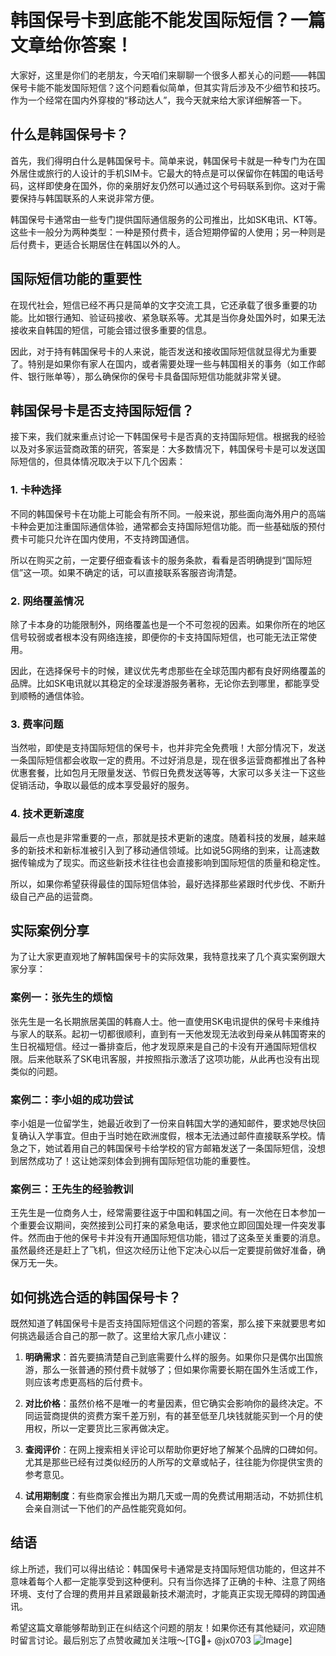 # 韩国保号卡到底能不能发国际短信？一篇文章给你答案！

大家好，这里是你们的老朋友，今天咱们来聊聊一个很多人都关心的问题——韩国保号卡能不能发国际短信？这个问题看似简单，但其实背后涉及不少细节和技巧。作为一个经常在国内外穿梭的“移动达人”，我今天就来给大家详细解答一下。

## 什么是韩国保号卡？

首先，我们得明白什么是韩国保号卡。简单来说，韩国保号卡就是一种专门为在国外居住或旅行的人设计的手机SIM卡。它最大的特点是可以保留你在韩国的电话号码，这样即使身在国外，你的亲朋好友仍然可以通过这个号码联系到你。这对于需要保持与韩国联系的人来说非常方便。

韩国保号卡通常由一些专门提供国际通信服务的公司推出，比如SK电讯、KT等。这些卡一般分为两种类型：一种是预付费卡，适合短期停留的人使用；另一种则是后付费卡，更适合长期居住在韩国以外的人。

## 国际短信功能的重要性

在现代社会，短信已经不再只是简单的文字交流工具，它还承载了很多重要的功能。比如银行通知、验证码接收、紧急联系等。尤其是当你身处国外时，如果无法接收来自韩国的短信，可能会错过很多重要的信息。

因此，对于持有韩国保号卡的人来说，能否发送和接收国际短信就显得尤为重要了。特别是如果你有家人在国内，或者需要处理一些与韩国相关的事务（如工作邮件、银行账单等），那么确保你的保号卡具备国际短信功能就非常关键。

## 韩国保号卡是否支持国际短信？

接下来，我们就来重点讨论一下韩国保号卡是否真的支持国际短信。根据我的经验以及对多家运营商政策的研究，答案是：大多数情况下，韩国保号卡是可以发送国际短信的，但具体情况取决于以下几个因素：

### 1. 卡种选择

不同的韩国保号卡在功能上可能会有所不同。一般来说，那些面向海外用户的高端卡种会更加注重国际通信体验，通常都会支持国际短信功能。而一些基础版的预付费卡可能只允许在国内使用，不支持跨国通信。

所以在购买之前，一定要仔细查看该卡的服务条款，看看是否明确提到“国际短信”这一项。如果不确定的话，可以直接联系客服咨询清楚。

### 2. 网络覆盖情况

除了卡本身的功能限制外，网络覆盖也是一个不可忽视的因素。如果你所在的地区信号较弱或者根本没有网络连接，即便你的卡支持国际短信，也可能无法正常使用。

因此，在选择保号卡的时候，建议优先考虑那些在全球范围内都有良好网络覆盖的品牌。比如SK电讯就以其稳定的全球漫游服务著称，无论你去到哪里，都能享受到顺畅的通信体验。

### 3. 费率问题

当然啦，即使是支持国际短信的保号卡，也并非完全免费哦！大部分情况下，发送一条国际短信都会收取一定的费用。不过好消息是，现在很多运营商都推出了各种优惠套餐，比如包月无限量发送、节假日免费发送等等，大家可以多关注一下这些促销活动，争取以最低的成本享受最好的服务。

### 4. 技术更新速度

最后一点也是非常重要的一点，那就是技术更新的速度。随着科技的发展，越来越多的新技术和新标准被引入到了移动通信领域。比如说5G网络的到来，让高速数据传输成为了现实。而这些新技术往往也会直接影响到国际短信的质量和稳定性。

所以，如果你希望获得最佳的国际短信体验，最好选择那些紧跟时代步伐、不断升级自己产品的运营商。

## 实际案例分享

为了让大家更直观地了解韩国保号卡的实际效果，我特意找来了几个真实案例跟大家分享：

### 案例一：张先生的烦恼

张先生是一名长期旅居美国的韩裔人士。他一直使用SK电讯提供的保号卡来维持与家人的联系。起初一切都很顺利，直到有一天他发现无法收到母亲从韩国寄来的生日祝福短信。经过一番排查后，他才发现原来是自己的卡没有开通国际短信权限。后来他联系了SK电讯客服，并按照指示激活了这项功能，从此再也没有出现类似的问题。

### 案例二：李小姐的成功尝试

李小姐是一位留学生，她最近收到了一份来自韩国大学的通知邮件，要求她尽快回复确认入学事宜。但由于当时她在欧洲度假，根本无法通过邮件直接联系学校。情急之下，她试着用自己的韩国保号卡给学校的官方邮箱发送了一条国际短信，没想到居然成功了！这让她深刻体会到拥有国际短信功能的重要性。

### 案例三：王先生的经验教训

王先生是一位商务人士，经常需要往返于中国和韩国之间。有一次他在日本参加一个重要会议期间，突然接到公司打来的紧急电话，要求他立即回国处理一件突发事件。然而由于他的保号卡并没有开通国际短信功能，错过了这条至关重要的消息。虽然最终还是赶上了飞机，但这次经历让他下定决心以后一定要提前做好准备，确保万无一失。

## 如何挑选合适的韩国保号卡？

既然知道了韩国保号卡是否支持国际短信这个问题的答案，那么接下来就要思考如何挑选最适合自己的那一款了。这里给大家几点小建议：

1. **明确需求**：首先要搞清楚自己到底需要什么样的服务。如果你只是偶尔出国旅游，那么一张普通的预付费卡就够了；但如果你需要长期在国外生活或工作，则应该考虑更高档的后付费卡。

2. **对比价格**：虽然价格不是唯一的考量因素，但它确实会影响你的最终决定。不同运营商提供的资费方案千差万别，有的甚至低至几块钱就能买到一个月的使用权，所以一定要货比三家再做决定。

3. **查阅评价**：在网上搜索相关评论可以帮助你更好地了解某个品牌的口碑如何。尤其是那些已经有过类似经历的人所写的文章或帖子，往往能为你提供宝贵的参考意见。

4. **试用期制度**：有些商家会推出为期几天或一周的免费试用期活动，不妨抓住机会亲自测试一下他们的产品性能究竟如何。

## 结语

综上所述，我们可以得出结论：韩国保号卡通常是支持国际短信功能的，但这并不意味着每个人都一定能享受到这种便利。只有当你选择了正确的卡种、注意了网络环境、支付了合理的费用并且紧跟最新技术潮流时，才能真正实现无障碍的跨国通讯。

希望这篇文章能够帮助到正在纠结这个问题的朋友！如果你还有其他疑问，欢迎随时留言讨论。最后别忘了点赞收藏加关注哦～[TG💪+ @jx0703 ![Image](https://github.com/user-attachments/assets/dbca1d08-cadb-493c-b0ec-ad6f7a83f270)]